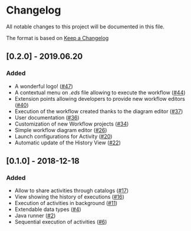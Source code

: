 # Changelog
All notable changes to this project will be documented in this file.

The format is based on [Keep a Changelog](https://keepachangelog.com/en/1.0.0/)

## [0.2.0] - 2019.06.20
### Added
- A wonderful logo! ([#47](https://github.com/KazeJiyu/ekumi/pull/47))
- A contextual menu on _.eds_ file allowing to execute the workflow ([#44](https://github.com/KazeJiyu/ekumi/pull/44))
- Extension points allowing developers to provide new workflow editors ([#40](https://github.com/KazeJiyu/ekumi/pull/40))
- Execution of the workflow created thanks to the diagram editor ([#37](https://github.com/KazeJiyu/ekumi/pull/37))
- User documentation ([#36](https://github.com/KazeJiyu/ekumi/pull/36))
- Customization of new Workflow projects ([#34](https://github.com/KazeJiyu/ekumi/pull/34))
- Simple workflow diagram editor ([#26](https://github.com/KazeJiyu/ekumi/pull/26))
- Launch configurations for Activity ([#20](https://github.com/KazeJiyu/ekumi/pull/20))
- Automatic update of the History View ([#22](https://github.com/KazeJiyu/ekumi/pull/22))

## [0.1.0] - 2018-12-18
### Added
- Allow to share activities through catalogs ([#17](https://github.com/KazeJiyu/ekumi/pull/17))
- View showing the history of executions ([#16](https://github.com/KazeJiyu/ekumi/pull/16))
- Execution of activities in background ([#11](https://github.com/KazeJiyu/ekumi/pull/11))
- Extendable data types ([#4](https://github.com/KazeJiyu/ekumi/pull/4))
- Java runner ([#2](https://github.com/KazeJiyu/ekumi/pull/2))
- Sequential execution of activities ([#6](https://github.com/KazeJiyu/ekumi/pull/6))